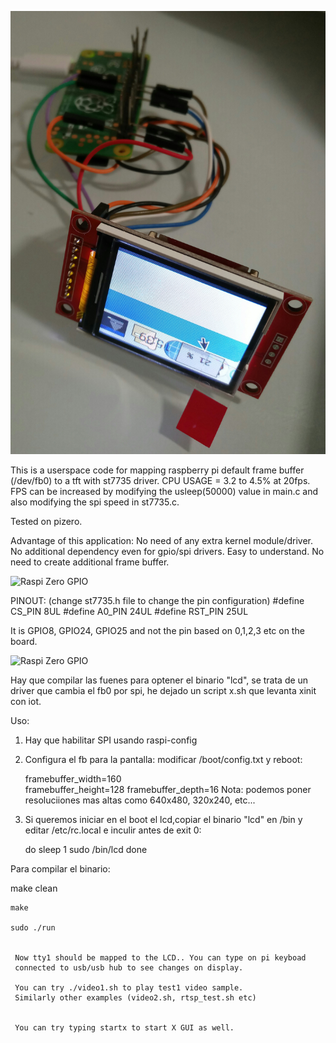 ![Raspi Zero GPIO ](https://github.com/txurtxil/ST7735R-LCD/blob/master/RaspiTftST7735r.jpg "Raspi Zero GPIO")

This is a userspace code for mapping raspberry pi default frame buffer (/dev/fb0) to a tft with st7735 driver. CPU USAGE = 3.2 to 4.5% at 20fps.
FPS can be increased by modifying the usleep(50000) value in main.c and also modifying the spi speed in st7735.c. 

Tested on pizero.

Advantage of this application:
   No need of any extra kernel module/driver.
	 No additional dependency even for gpio/spi drivers.
	 Easy to understand.
	 No need to create additional frame buffer.


![Raspi Zero GPIO ](https://3.bp.blogspot.com/-vDlWZNzxu_k/XKd1quyoLvI/AAAAAAAAxMM/MOrpUz_p-TUvslAun3eVEdbaKADigilcwCLcBGAs/s1600/tft_1.8.PNG "Raspi Zero GPIO")

PINOUT: (change st7735.h file to change the pin configuration)
	#define CS_PIN  8UL
	#define A0_PIN  24UL
	#define RST_PIN 25UL

  It is GPIO8, GPIO24, GPIO25 and not the pin based on 0,1,2,3 etc on the board.

![Raspi Zero GPIO ](https://github.com/txurtxil/ST7735R-LCD/blob/master/rpi_zero_io_pinouts.jpg "Raspi Zero GPIO")

Hay que compilar las fuenes para optener el binario "lcd", se trata de un driver que cambia el fb0 por spi, he dejado un script x.sh
que levanta xinit con iot.

Uso:

1. Hay que habilitar SPI usando raspi-config
2. Configura el fb para la pantalla: 
   modificar /boot/config.txt y reboot:
  
   framebuffer_width=160   
   framebuffer_height=128
   framebuffer_depth=16
      Nota: podemos poner resoluciiones mas altas como 640x480, 320x240, etc...
 
3. Si queremos iniciar en el boot el lcd,copiar el binario "lcd" en /bin y
      editar /etc/rc.local e inculir antes de exit 0:
     
     do
        sleep 1
        sudo /bin/lcd
     done


  Para compilar el binario:  
	 
   make clean

    make

    sudo ./run


	 Now tty1 should be mapped to the LCD.. You can type on pi keyboad
	 connected to usb/usb hub to see changes on display.

	 You can try ./video1.sh to play test1 video sample.
	 Similarly other examples (video2.sh, rtsp_test.sh etc)


	 You can try typing startx to start X GUI as well.


